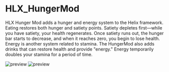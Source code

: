 # HLX_HungerMod
HLX Hunger Mod adds a hunger and energy system to the Helix framework. Eating restores both hunger and satiety points. Satiety depletes first—while you have satiety, your health regenerates. Once satiety runs out, the hunger bar starts to decrease, and when it reaches zero, you begin to lose health.
Energy is another system related to stamina. The HungerMod also adds drinks that can restore health and provide "energy." Energy temporarily doubles your stamina for a period of time.

![preview](https://i.ibb.co/m5W4ynpM/Screenshot-from-2025-08-16-18-04-24.png)
![preview](https://i.ibb.co/bgmdthFp/Screenshot-from-2025-08-16-18-05-25.png)
